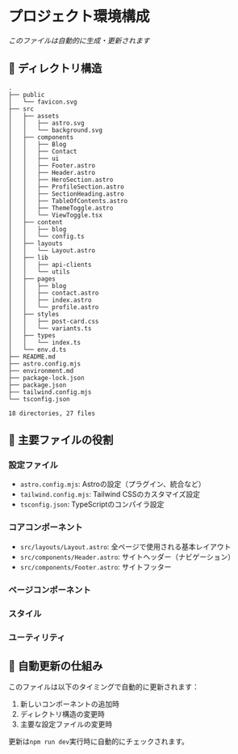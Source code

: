 # プロジェクト環境構成

*このファイルは自動的に生成・更新されます*

## 📁 ディレクトリ構造

```text
.
├── public
│   └── favicon.svg
├── src
│   ├── assets
│   │   ├── astro.svg
│   │   └── background.svg
│   ├── components
│   │   ├── Blog
│   │   ├── Contact
│   │   ├── ui
│   │   ├── Footer.astro
│   │   ├── Header.astro
│   │   ├── HeroSection.astro
│   │   ├── ProfileSection.astro
│   │   ├── SectionHeading.astro
│   │   ├── TableOfContents.astro
│   │   ├── ThemeToggle.astro
│   │   └── ViewToggle.tsx
│   ├── content
│   │   ├── blog
│   │   └── config.ts
│   ├── layouts
│   │   └── Layout.astro
│   ├── lib
│   │   ├── api-clients
│   │   └── utils
│   ├── pages
│   │   ├── blog
│   │   ├── contact.astro
│   │   ├── index.astro
│   │   └── profile.astro
│   ├── styles
│   │   ├── post-card.css
│   │   └── variants.ts
│   ├── types
│   │   └── index.ts
│   └── env.d.ts
├── README.md
├── astro.config.mjs
├── environment.md
├── package-lock.json
├── package.json
├── tailwind.config.mjs
└── tsconfig.json

18 directories, 27 files

```

## 🔑 主要ファイルの役割

### 設定ファイル
- `astro.config.mjs`: Astroの設定（プラグイン、統合など）
- `tailwind.config.mjs`: Tailwind CSSのカスタマイズ設定
- `tsconfig.json`: TypeScriptのコンパイラ設定

### コアコンポーネント
- `src/layouts/Layout.astro`: 全ページで使用される基本レイアウト
- `src/components/Header.astro`: サイトヘッダー（ナビゲーション）
- `src/components/Footer.astro`: サイトフッター

### ページコンポーネント

### スタイル

### ユーティリティ


## 🔄 自動更新の仕組み

このファイルは以下のタイミングで自動的に更新されます：

1. 新しいコンポーネントの追加時
2. ディレクトリ構造の変更時
3. 主要な設定ファイルの変更時

更新は`npm run dev`実行時に自動的にチェックされます。
